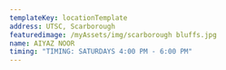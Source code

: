 ```yaml
---
templateKey: locationTemplate
address: UTSC, Scarborough
featuredimage: /myAssets/img/scarborough bluffs.jpg
name: AIYAZ NOOR
timing: "TIMING: SATURDAYS 4:00 PM - 6:00 PM"
---
```

